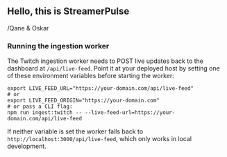 ## Hello, this is StreamerPulse

/Qane & Oskar

### Running the ingestion worker

The Twitch ingestion worker needs to POST live updates back to the dashboard at
`/api/live-feed`. Point it at your deployed host by setting one of these
environment variables before starting the worker:

```
export LIVE_FEED_URL="https://your-domain.com/api/live-feed"
# or
export LIVE_FEED_ORIGIN="https://your-domain.com"
# or pass a CLI flag:
npm run ingest:twitch -- --live-feed-url=https://your-domain.com/api/live-feed
```

If neither variable is set the worker falls back to
`http://localhost:3000/api/live-feed`, which only works in local development.

